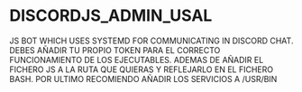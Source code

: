 # DISCORDJS_ADMIN_USAL
JS BOT WHICH USES SYSTEMD  FOR COMMUNICATING IN DISCORD CHAT. 
DEBES AÑADIR TU PROPIO TOKEN PARA EL CORRECTO FUNCIONAMIENTO DE LOS 
EJECUTABLES. ADEMAS DE AÑADIR EL FICHERO JS A LA RUTA QUE QUIERAS Y REFLEJARLO EN EL FICHERO BASH.
POR ULTIMO RECOMIENDO AÑADIR LOS SERVICIOS A /USR/BIN
